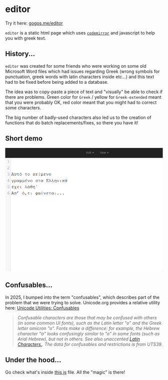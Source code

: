 # editor

Try it here: [gogos.me/editor](https://gogos.me/editor/)

`editor` is a static html page which uses [`codemirror`](https://codemirror.net/) and javascript to help you with greek text.

## History...

`editor` was created for some friends who were working on some old Microsoft Word files which had issues regarding Greek (wrong symbols for punctuation, greek words with latin characters inside etc...) and this text had to be fixed before being added to a database.

The idea was to copy-paste a piece of text and "visually" be able to check if there are problems. Green color for `Greek` / yellow for `Greek-extended` meant that you were probably OK, red color meant that you might had to correct some characters.

The big number of badly-used characters also led us to the creation of functions that do batch replacements/fixes, so there you have it!

## Short demo

![](demo.gif)

## Confusables...

In 2025, I bumped into the term "confusables", which describes part of the problem that we were trying to solve. Unicode.org provides a relative utility here: [Unicode Utilities: Confusables](https://util.unicode.org/UnicodeJsps/confusables.jsp) 

>*Confusable characters are those that may be confused with others (in some common UI fonts), such as the Latin letter "o" and the Greek letter omicron "ο". Fonts make a difference: for example, the Hebrew character "ס" looks confusingly similar to "o" in some fonts (such as Arial Hebrew), but not in others. See also unaccented [Latin Characters.](https://util.unicode.org/UnicodeJsps/list-unicodeset.jsp?\p{latin}-\p{nfkdqc%3Dn}). The data for confusables and restrictions is from UTS39.*

## Under the hood...

Go check what's inside [this js](js/custom.js) file. All the "magic" is there!
